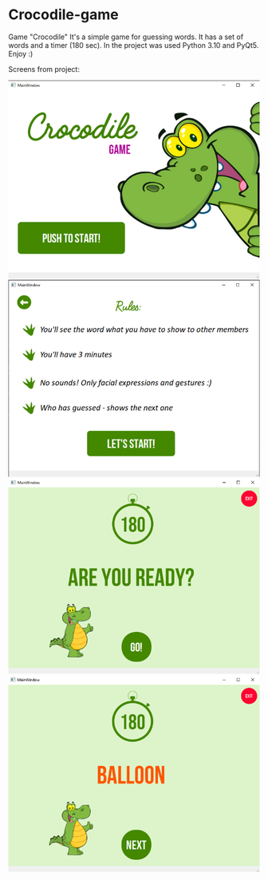 # Crocodile-game
Game "Crocodile"
It's a simple game for guessing words. It has a set of words and a timer (180 sec). In the project was used Python 3.10 and PyQt5. Enjoy :)

Screens from project:

<img src="/screens/Screenshot_1.png" max-height="700" title="">
<img src="/screens/Screenshot_2.png" title="">
<img src="/screens/Screenshot_3.png" title="">
<img src="/screens/Screenshot_4.png" title="">
